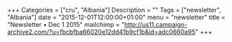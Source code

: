 +++
Categories = ["cru", "Albania"]
Description = ""
Tags = ["newsletter", "Albania"]
date = "2015-12-01T12:00:00+01:00"
menu = "newsletter"
title = "Newsletter • Dec 1 2015"
mailchimp = "http://us11.campaign-archive2.com/?u=fbcbfba66020e12dd41b9cf1b&id=adc0660a95"
+++

